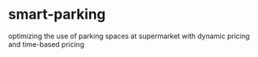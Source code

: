 # smart-parking
optimizing the use of parking spaces at supermarket with dynamic pricing and time-based pricing
